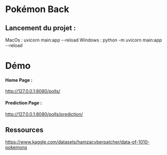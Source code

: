 # Pokémon Back

## Lancement du projet :

MacOs : uvicorn main:app --reload
Windows : python -m uvicorn main:app --reload

# Démo

#### Home Page :

http://127.0.0.1:8080/polls/

#### Prediction Page :

http://127.0.0.1:8080/polls/prediction/

## Ressources

https://www.kaggle.com/datasets/hamzacyberpatcher/data-of-1010-pokemons
